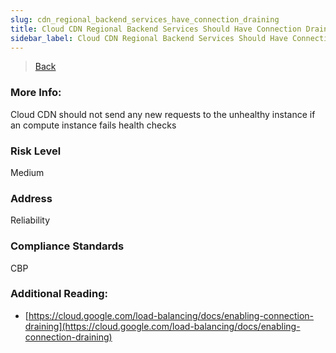 ```yaml
---
slug: cdn_regional_backend_services_have_connection_draining
title: Cloud CDN Regional Backend Services Should Have Connection Draining
sidebar_label: Cloud CDN Regional Backend Services Should Have Connection Draining
---
```

> [Back](../../gcpcdnmonitoring)

### More Info:
Cloud CDN should not send any new requests to the unhealthy instance if an compute instance fails health checks

### Risk Level
Medium

### Address
Reliability

### Compliance Standards
CBP

### Additional Reading:
- [https://cloud.google.com/load-balancing/docs/enabling-connection-draining](https://cloud.google.com/load-balancing/docs/enabling-connection-draining) 
